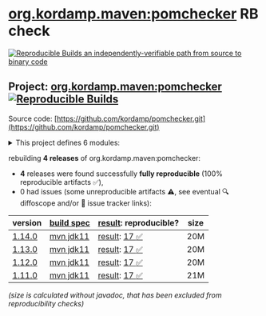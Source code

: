 [org.kordamp.maven:pomchecker](https://central.sonatype.com/artifact/org.kordamp.maven/pomchecker/versions) RB check
=======

[![Reproducible Builds](https://reproducible-builds.org/images/logos/rb.svg) an independently-verifiable path from source to binary code](https://reproducible-builds.org/)

## Project: [org.kordamp.maven:pomchecker](https://central.sonatype.com/artifact/org.kordamp.maven/pomchecker/versions) [![Reproducible Builds](https://img.shields.io/endpoint?url=https://raw.githubusercontent.com/jvm-repo-rebuild/reproducible-central/master/content/org/kordamp/pomchecker/badge.json)](https://github.com/jvm-repo-rebuild/reproducible-central/blob/master/content/org/kordamp/pomchecker/README.md)

Source code: [https://github.com/kordamp/pomchecker.git](https://github.com/kordamp/pomchecker.git)

<details><summary>This project defines 6 modules:</summary>

* [org.kordamp.maven:pomchecker](https://central.sonatype.com/artifact/org.kordamp.maven/pomchecker/overview)
* [org.kordamp.maven:pomchecker-cli](https://central.sonatype.com/artifact/org.kordamp.maven/pomchecker-cli/overview)
* [org.kordamp.maven:pomchecker-core](https://central.sonatype.com/artifact/org.kordamp.maven/pomchecker-core/overview)
* [org.kordamp.maven:pomchecker-enforcer-rules](https://central.sonatype.com/artifact/org.kordamp.maven/pomchecker-enforcer-rules/overview)
* [org.kordamp.maven:pomchecker-maven-plugin](https://central.sonatype.com/artifact/org.kordamp.maven/pomchecker-maven-plugin/overview)
* [org.kordamp.maven:pomchecker-toolprovider](https://central.sonatype.com/artifact/org.kordamp.maven/pomchecker-toolprovider/overview)
</details>

rebuilding **4 releases** of org.kordamp.maven:pomchecker:
- **4** releases were found successfully **fully reproducible** (100% reproducible artifacts :white_check_mark:),
- 0 had issues (some unreproducible artifacts :warning:, see eventual :mag: diffoscope and/or :memo: issue tracker links):

| version | [build spec](/BUILDSPEC.md) | [result](https://reproducible-builds.org/docs/jvm/): reproducible? | size |
| -- | --------- | ------ | -- |
| [1.14.0](https://central.sonatype.com/artifact/org.kordamp.maven/pomchecker/1.14.0/pom) | [mvn jdk11](pomchecker-1.14.0.buildspec) | [result](pomchecker-1.14.0.buildinfo): [17 :white_check_mark: ](pomchecker-1.14.0.buildcompare) | 20M |
| [1.13.0](https://central.sonatype.com/artifact/org.kordamp.maven/pomchecker/1.13.0/pom) | [mvn jdk11](pomchecker-1.13.0.buildspec) | [result](pomchecker-1.13.0.buildinfo): [17 :white_check_mark: ](pomchecker-1.13.0.buildcompare) | 20M |
| [1.12.0](https://central.sonatype.com/artifact/org.kordamp.maven/pomchecker/1.12.0/pom) | [mvn jdk11](pomchecker-1.12.0.buildspec) | [result](pomchecker-1.12.0.buildinfo): [17 :white_check_mark: ](pomchecker-1.12.0.buildcompare) | 20M |
| [1.11.0](https://central.sonatype.com/artifact/org.kordamp.maven/pomchecker/1.11.0/pom) | [mvn jdk11](pomchecker-1.11.0.buildspec) | [result](pomchecker-1.11.0.buildinfo): [17 :white_check_mark: ](pomchecker-1.11.0.buildcompare) | 21M |

<i>(size is calculated without javadoc, that has been excluded from reproducibility checks)</i>
